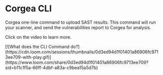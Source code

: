 # Corgea CLI
Corgea one-line command to upload SAST results. This command will run your scanner, and send the vulnerabilities report to Corgea for analysis.

Click on the video to learn more. 

<Card>
[![What does the CLI Command do?](https://cdn.loom.com/sessions/thumbnails/0d3ed94d1f01401a86906fc9713ee709-with-play.gif)](https://www.loom.com/share/0d3ed94d1f01401a86906fc9713ee709?sid=b11c1f5a-66ff-4dbf-a83a-c9bea15a5d7b)
</Card>
